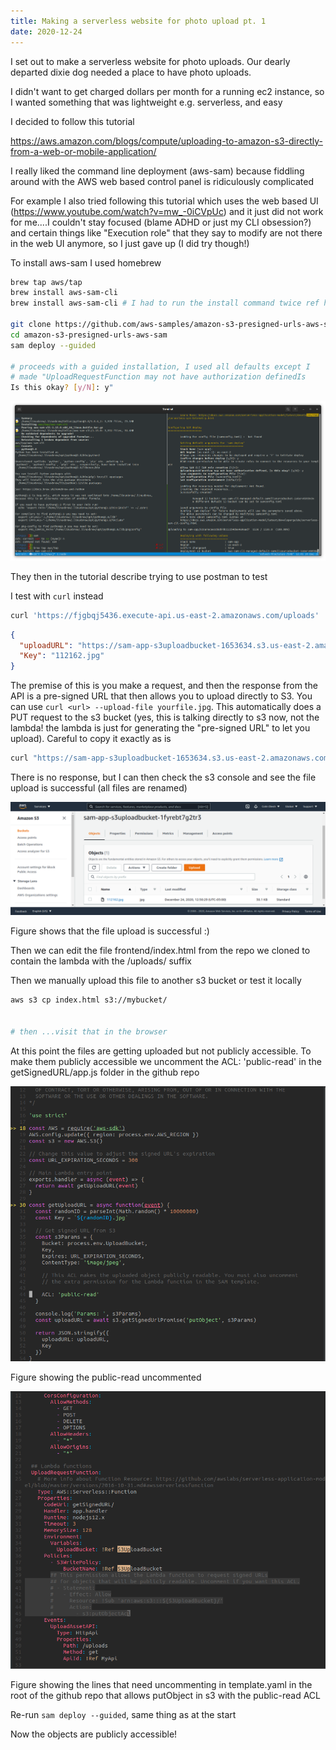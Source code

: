 ```yaml
---
title: Making a serverless website for photo upload pt. 1
date: 2020-12-24
---
```


I set out to make a serverless website for photo uploads. Our dearly
departed dixie dog needed a place to have photo uploads.

I didn't want to get charged dollars per month for a running ec2
instance, so I wanted something that was lightweight e.g. serverless,
and easy

I decided to follow this tutorial

https://aws.amazon.com/blogs/compute/uploading-to-amazon-s3-directly-from-a-web-or-mobile-application/

I really liked the command line deployment (aws-sam) because fiddling
around with the AWS web based control panel is ridiculously complicated

For example I also tried following this tutorial which uses the web
based UI (https://www.youtube.com/watch?v=mw_-0iCVpUc) and it just did
not work for me....I couldn't stay focused (blame ADHD or just my CLI
obsession?) and certain things like "Execution role" that they say to
modify are not there in the web UI anymore, so I just gave up (I did try
though!)

To install aws-sam I used homebrew

```sh
brew tap aws/tap
brew install aws-sam-cli
brew install aws-sam-cli # I had to run the install command twice ref https://github.com/aws/aws-sam-cli/issues/2320#issuecomment-721414971

git clone https://github.com/aws-samples/amazon-s3-presigned-urls-aws-sam
cd amazon-s3-presigned-urls-aws-sam
sam deploy --guided

# proceeds with a guided installation, I used all defaults except I
# made "UploadRequestFunction may not have authorization definedIs
Is this okay? [y/N]: y"
```

![](/media/638408397901987840_0.png)

They then in the tutorial describe trying to use postman to test

I test with `curl` instead

```sh
curl 'https://fjgbqj5436.execute-api.us-east-2.amazonaws.com/uploads'

```

```json
{
  "uploadURL": "https://sam-app-s3uploadbucket-1653634.s3.us-east-2.amazonaws.com/112162.jpg?Content-Type=image%2Fjpeg&X-Amz-Algorithm=AWS4-HMAC-SHA256&X-Amz-Credential=xxx&X-Amz-Date=20201224T174804Z&X-Amz-Expires=300&X-Amz-Security-Token=yyy&X-Amz-SignedHeaders=host",
  "Key": "112162.jpg"
}
```

The premise of this is you make a request, and then the response from
the API is a pre-signed URL that then allows you to upload directly to
S3. You can use `curl <url> --upload-file yourfile.jpg`. This
automatically does a PUT request to the s3 bucket (yes, this is talking
directly to s3 now, not the lambda! the lambda is just for generating
the "pre-signed URL" to let you upload). Careful to copy it exactly as
is

```sh
curl "https://sam-app-s3uploadbucket-1653634.s3.us-east-2.amazonaws.com/112162.jpg?Content-Type=image%2Fjpeg&X-Amz-Algorithm=AWS4-HMAC-SHA256&X-Amz-Credential=xxx&X-Amz-Date=20201224T174804Z&X-Amz-Expires=300&X-Amz-Security-Token=yyy&X-Amz-SignedHeaders=host" --upload-file test.jpg
```

There is no response, but I can then check the s3 console and see the
file upload is successful (all files are renamed)

![](/media/638408397901987840_1.png)

Figure shows that the file upload is successful :)

Then we can edit the file frontend/index.html from the repo we cloned to
contain the lambda with the /uploads/ suffix

Then we manually upload this file to another s3 bucket or test it
locally

```sh
aws s3 cp index.html s3://mybucket/


# then ...visit that in the browser
```

At this point the files are getting uploaded but not publicly
accessible. To make them publicly accessible we uncomment the
ACL: 'public-read' in the getSignedURL/app.js folder in the github repo

![](/media/638408397901987840_3.png)

Figure showing the public-read uncommented

![](/media/638408397901987840_4.png)

Figure showing the lines that need uncommenting in template.yaml in the
root of the github repo that allows putObject in s3 with the public-read
ACL

Re-run `sam deploy --guided`, same thing as at the start

Now the objects are publicly accessible!
